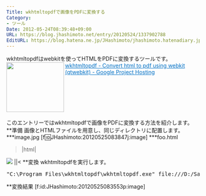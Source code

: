 ```yaml
---
Title: wkhtmltopdfで画像をPDFに変換する
Category:
- ツール
Date: 2012-05-24T08:39:48+09:00
URL: https://blog.jhashimoto.net/entry/20120524/1337902788
EditURL: https://blog.hatena.ne.jp/JHashimoto/jhashimoto.hatenadiary.jp/atom/entry/12921228815717256251
---
```


wkhtmltopdfはwebkitを使ってHTMLをPDFに変換するツールです。
<a href="http://code.google.com/p/wkhtmltopdf/" target="_blank"><img class="alignleft" align="left" border="0" src="http://capture.heartrails.com/150x130/shadow?http://code.google.com/p/wkhtmltopdf/" alt="" width="150" height="130" /></a><a style="color:#0070C5;" href="http://code.google.com/p/wkhtmltopdf/" target="_blank">wkhtmltopdf - Convert html to pdf using webkit (qtwebkit) - Google Project Hosting</a><a href="http://b.hatena.ne.jp/entry/http://code.google.com/p/wkhtmltopdf/" target="_blank"><img border="0" src="http://b.hatena.ne.jp/entry/image/http://code.google.com/p/wkhtmltopdf/" alt="" /></a><br style="clear:both;" /><br>
このエントリーではwkhtmltopdfで画像をPDFに変換する方法を紹介します。
**準備
画像とHTMLファイルを用意し、同じディレクトリに配置します。
***image.jpg
[f:id:JHashimoto:20120525083847j:image]
***foo.html
>|html|
<!DOCTYPE html>
<html lang="ja">
<head>
<meta charset="UTF-8">
</head>
<body>
<img src="./image.jpg">
</body>
</html>
||<
**変換
wkhtmltopdfを実行します。
<pre>
"C:\Program Files\wkhtmltopdf\wkhtmltopdf.exe" file:///D:/Sandbox/wkhtmltopdf/foo.html D:\Sandbox\wkhtmltopdf\output.pdf
</pre>
**変換結果
[f:id:JHashimoto:20120525083553p:image]

